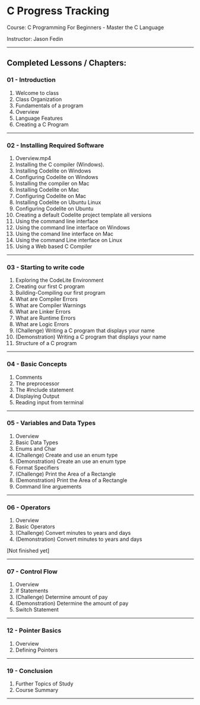 # C Progress Tracking

Course:     C Programming For Beginners - Master the C Language

Instructor: Jason Fedin

---

## Completed Lessons / Chapters:

### 01 - Introduction
01. Welcome to class
02. Class Organization
03. Fundamentals of a program
04. Overview
05. Language Features
06. Creating a C Program

---

### 02 - Installing Required Software
01. Overview.mp4 
02. Installing the C compiler (Windows).
03. Installing Codelite on Windows 
04. Configuring Codelite on Windows
05. Installing the compiler on Mac
06. Installing Codelite on Mac
07. Configuring Codelite on Mac
08. Installing Codelite on Ubuntu Linux
09. Configuring Codelite on Ubuntu
10. Creating a default Codelite project template all versions
11. Using the command line interface
12. Using the command line interface on Windows
13. Using the comand line interface on Mac
14. Using the command Line interface on Linux
15. Using a Web based C Compiler

---

### 03 - Starting to write code
01. Exploring the CodeLite Environment
02. Creating our first C program
03. Building-Compiling our first program
04. What are Compiler Errors
05. What are Compiler Warnings
06. What are Linker Errors
07. What are Runtime Errors
08. What are Logic Errors
09. (Challenge) Writing a C program that displays your name
10. (Demonstration) Writing a C program that displays your name
11. Structure of a C program

---

### 04 - Basic Concepts
01. Comments
02. The preprocessor
03. The #include statement
04. Displaying Output
05. Reading input from terminal

---

### 05 - Variables and Data Types
01. Overview
02. Basic Data Types
03. Enums and Char
04. (Challenge) Create and use an enum type
05. (Demonstration) Create an use an enum type
06. Format Specifiers
07. (Challenge) Print the Area of a Rectangle
08. (Demonstration) Print the Area of a Rectangle
09. Command line arguements

---

### 06 - Operators
01. Overview
02. Basic Operators
03. (Challenge) Convert minutes to years and days
04. (Demonstration) Convert minutes to years and days

[Not finished yet]

---

### 07 - Control Flow
01. Overview
02. If Statements
03. (Challenge) Determine amount of pay
04. (Demonstration) Determine the amount of pay 
05. Switch Statement

---

### 12 - Pointer Basics
01. Overview
02. Defining Pointers

---

### 19 - Conclusion
01. Further Topics of Study
02. Course Summary

---
